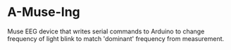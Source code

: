 # A-Muse-Ing
Muse EEG device that writes serial commands to Arduino to change frequency of light blink to match 'dominant' frequency from measurement.

